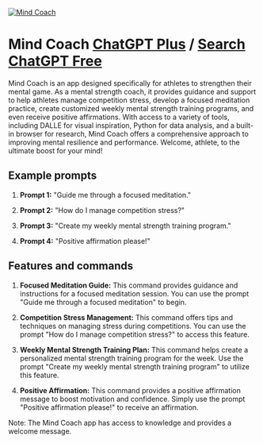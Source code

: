 
[![Mind Coach](https://files.oaiusercontent.com/file-UbOjQs8MVi4JPINbDwNxnAeq?se=2123-10-16T19%3A49%3A38Z&sp=r&sv=2021-08-06&sr=b&rscc=max-age%3D31536000%2C%20immutable&rscd=attachment%3B%20filename%3Ddba2fb8a-e6d6-426a-8e9c-967c1e55b479.png&sig=xEU9QTjromL4gU7OBOF6/ovbS8awzvhfhMPt/hoSgJM%3D)](https://chat.openai.com/g/g-DkkWbaZ13-mind-coach)

# Mind Coach [ChatGPT Plus](https://chat.openai.com/g/g-DkkWbaZ13-mind-coach) / [Search ChatGPT Free](https://gptcall.net/index.html#/?search=Mind%20Coach)

Mind Coach is an app designed specifically for athletes to strengthen their mental game. As a mental strength coach, it provides guidance and support to help athletes manage competition stress, develop a focused meditation practice, create customized weekly mental strength training programs, and even receive positive affirmations. With access to a variety of tools, including DALLE for visual inspiration, Python for data analysis, and a built-in browser for research, Mind Coach offers a comprehensive approach to improving mental resilience and performance. Welcome, athlete, to the ultimate boost for your mind!

## Example prompts

1. **Prompt 1:** "Guide me through a focused meditation."

2. **Prompt 2:** "How do I manage competition stress?"

3. **Prompt 3:** "Create my weekly mental strength training program."

4. **Prompt 4:** "Positive affirmation please!"

## Features and commands

1. **Focused Meditation Guide:** This command provides guidance and instructions for a focused meditation session. You can use the prompt "Guide me through a focused meditation" to begin.

2. **Competition Stress Management:** This command offers tips and techniques on managing stress during competitions. You can use the prompt "How do I manage competition stress?" to access this feature.

3. **Weekly Mental Strength Training Plan:** This command helps create a personalized mental strength training program for the week. Use the prompt "Create my weekly mental strength training program" to utilize this feature.

4. **Positive Affirmation:** This command provides a positive affirmation message to boost motivation and confidence. Simply use the prompt "Positive affirmation please!" to receive an affirmation.

Note: The Mind Coach app has access to knowledge and provides a welcome message.



